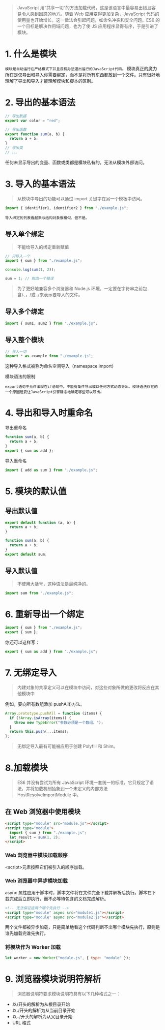 > JavaScript 用“共享一切”的方法加载代码，这是该语言中最容易出错且容易令人感到困惑的地方。随着 Web 应用变得更加复杂，JavaScript 代码的使用量也开始增长，这一做法会引起问题，如命名冲突和安全问题。ES6 的一个目标是解决作用域问题，也为了使 JS 应用程序显得有序，于是引进了模块。

# 1. 什么是模块

`模块是自动运行在严格模式下并且没有办法退出运行的JavaScript代码。`
模块真正的魔力所在是仅导出和导入你需要绑定，而不是将所有东西都放到一个文件。只有很好地理解了导出和导入才能理解模块和脚本的区别。

# 2. 导出的基本语法

```js
// 导出数据
export var color = "red";

// 导出函数
export function sum(a, b) {
  return a + b;
}
// 导出类
// 。。。
```

任何未显示导出的变量、函数或类都是模块私有的，无法从模块外部访问。

# 3. 导入的基本语法

> 从模块中导出的功能可以通过 import 关键字在另一个模板中访问。

```js
import { identifier1, identifier2 } from "./example.js";
```

`导入绑定的列表看起来与结构对象很相似，但不是。`

## 导入单个绑定

> 不能给导入的绑定重新赋值

```js
// 只导入一个
import { sum } from "./example.js";

console.log(sum(1, 2));

sum = 1; // 抛出一个错误
```

> 为了更好地兼容多个浏览器和 Node.js 环境，一定要在字符串之前包含/、，/或../来表示要导入的文件。

## 导入多个绑定

```js
import { sum1, sum2 } from "./example.js";
```

## 导入整个模块

```js
// 导入一切
import * as example from "./example.js";
```

这种导入格式被称为命名空间导入（namespace import）

模块语法的限制

`export语句不允许出现在if语句中，不能有条件导出或以任何方式动态导出。模块语法存在的一个原因是要让JavaScript引擎静态地确定哪些可以导出。`

# 4. 导出和导入时重命名

导出重命名

```js
function sum(a, b) {
  return a + b;
}
export { sum as add };
```

导入重命名

```js
import { add as sum } from "./example.js";
```

# 5. 模块的默认值

## 导出默认值

```js
export default function (a, b) {
  return a + b;
}
```

```js
function sum(a, b) {
  return a + b;
}
export default sum;
```

## 导入默认值

> 不使用大括号，这种语法是最纯净的。

```js
import sum from "./example.js";
```

# 6. 重新导出一个绑定

```js
import { sum } from "./example.js";
export { sum };
```

你还可以这样写：

```js
export { sum as add } from "./example.js";
```

# 7. 无绑定导入

> 内建对象的共享定义可以在模块中访问，对这些对象所做的更改将反应在其他模块中

例如，要向所有数组添加 pushAll()方法。

```js
Array.prototype.pushAll = function (items) {
  if (!Array.isArray(items)) {
    throw new TypeError("参数必须是一个数组。");
  }
  return this.push(...items);
};
```

> 无绑定导入最有可能被应用于创建 Polyfill 和 Shim。

# 8.加载模块

> ES6 并没有尝试为所有 JavaScript 环境一套统一的标准，它只规定了语法，并将加载机制抽象到一个未定义的内部方法 HostResolveImportModule 中。

## 在 Web 浏览器中使用模块

```html
<script type="module" src="module.js"></script>
<script type="module">
  import { sum } from "./example.js";
  let result = sum(1, 2);
</script>
```

### Web 浏览器中模块加载顺序

\<script>元素按照它们被引入的顺序加载。

### Web 浏览器中异步模块加载

async 属性应用于脚本时，脚本文件将在文件完全下载并解析后执行。脚本在下载完成后立即执行，而不必等待包含的文档完成解析。

```html
<!-- 无法保证这两个哪个先执行 -->
<script type="module" async src="module1.js"></script>
<script type="module" async src="module2.js"></script>
```

两个文件都被异步加载，只是简单地看这个代码判断不出哪个模块先执行，原则是谁先加载完谁先执行。

### 将模块作为 Worker 加载

```js
let worker = new Worker("module.js", { type: "module" });
```

# 9. 浏览器模块说明符解析

> 浏览器说明符要求模块说明符具有以下几种格式之一：

- 以/开头的解析为从根目录开始
- 以./开头的解析为从当前目录开始
- 以../开头的解析为从父目录开始
- URL 格式
